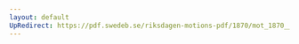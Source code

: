 ```yaml
---
layout: default
UpRedirect: https://pdf.swedeb.se/riksdagen-motions-pdf/1870/mot_1870__ak__00131/mot_1870__ak__00131_001.pdf
---
```

